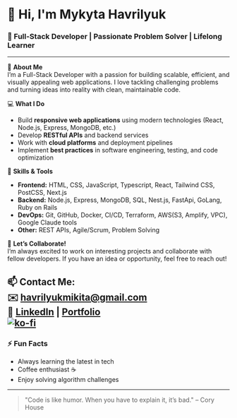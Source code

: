 # 👋 Hi, I'm Mykyta Havrilyuk

### 🚀 Full-Stack Developer | Passionate Problem Solver | Lifelong Learner

---

🌱 **About Me**  
I’m a Full-Stack Developer with a passion for building scalable, efficient, and visually appealing web applications. I love tackling challenging problems and turning ideas into reality with clean, maintainable code.

💻 **What I Do**  
- Build **responsive web applications** using modern technologies (React, Node.js, Express, MongoDB, etc.)  
- Develop **RESTful APIs** and backend services  
- Work with **cloud platforms** and deployment pipelines  
- Implement **best practices** in software engineering, testing, and code optimization  

🌟 **Skills & Tools**  
- **Frontend:** HTML, CSS, JavaScript, Typescript, React, Tailwind CSS, PostCSS, Next.js
- **Backend:** Node.js, Express, MongoDB, SQL, Nest.js, FastApi, GoLang, Ruby on Rails
- **DevOps:** Git, GitHub, Docker, CI/CD, Terraform, AWS(S3, Amplify, VPC), Google Claude tools
- **Other:** REST APIs, Agile/Scrum, Problem Solving  

💬 **Let’s Collaborate!**  
I’m always excited to work on interesting projects and collaborate with fellow developers. If you have an idea or opportunity, feel free to reach out!  

📫 **Contact Me:**  
✉️ havrilyukmikita@gmail.com  
🔗 [LinkedIn](https://www.linkedin.com/) | [Portfolio](https://your-portfolio-link.com)  
[![ko-fi](https://ko-fi.com/img/githubbutton_sm.svg)](https://ko-fi.com/T6T21KI59D)
---

### ⚡ Fun Facts
- Always learning the latest in tech  
- Coffee enthusiast ☕  
- Enjoy solving algorithm challenges  

---

> "Code is like humor. When you have to explain it, it’s bad." – Cory House


